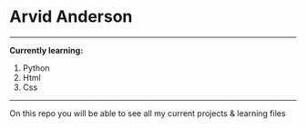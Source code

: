 # **Arvid Anderson**
---
**Currently learning:**
1. Python
2. Html
3. Css
---
On this repo you will be able to see all my current projects & learning files
